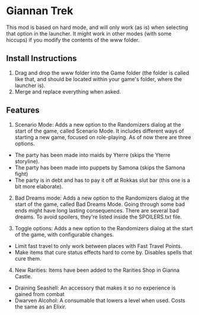 # Giannan Trek

This mod is based on hard mode, and will only work (as is) when selecting that option in the launcher. 
It might work in other modes (with some hiccups) if you modify the contents of the www folder.

## Install Instructions

1. Drag and drop the www folder into the Game folder (the folder is called like that, and should be located within your game's folder, where the launcher is).
2. Merge and replace everything when asked.

## Features

1. Scenario Mode: Adds a new option to the Randomizers dialog at the start of the game, called Scenario Mode. It includes different ways of starting a new game, focused on role-playing. As of now there are three options.
   
- The party has been made into maids by Yterre (skips the Yterre storyline).
- The party has been made into puppets by Samona (skips the Samona fight)
- The party is in debt and has to pay it off at Rokkas slut bar (this one is a bit more elaborate).

2. Bad Dreams mode: Adds a new option to the Randomizers dialog at the start of the game, called Bad Dreams Mode. Going through some bad ends might have long lasting consequences. There are several bad dreams. To avoid spoilers, they're listed inside the SPOILERS.txt file.
 
3. Toggle options: Adds a new option to the Randomizers dialog at the start of the game, with configurable changes.
 
- Limit fast travel to only work between places with Fast Travel Points.
- Make items that cure status effects hard to come by. Disables spells that cure them.
 
4. New Rarities: Items have been added to the Rarities Shop in Gianna Castle.
 
- Draining Seashell: An accessory that makes it so no experience is gained from combat
- Dwarven Alcohol: A consumable that lowers a level when used. Costs the same as an Elixir.
